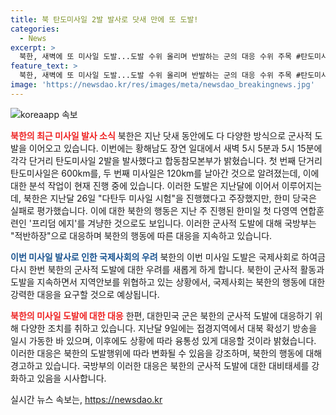 ```yaml
---
title: 북 탄도미사일 2발 발사로 닷새 만에 또 도발!
categories:
  - News
excerpt: >
  북한, 새벽에 또 미사일 도발...도발 수위 올리며 반발하는 군의 대응 수위 주목 #탄도미사일 #다탄두
feature_text: >
  북한, 새벽에 또 미사일 도발...도발 수위 올리며 반발하는 군의 대응 수위 주목 #탄도미사일 #다탄두
image: 'https://newsdao.kr/res/images/meta/newsdao_breakingnews.jpg'
---
```


<p><img src="https://newsdao.kr/res/images/meta/newsdao_breakingnews.jpg" alt="koreaapp 속보" /></p>

<p><b><span style="color: #ee2323;">북한의 최근 미사일 발사 소식</span></b>
북한은 지난 닷새 동안에도 다 다양한 방식으로 군사적 도발을 이어오고 있습니다. 이번에는 황해남도 장연 일대에서 새벽 5시 5분과 5시 15분에 각각 단거리 탄도미사일 2발을 발사했다고 합동참모본부가 밝혔습니다. 첫 번째 단거리 탄도미사일은 600km를, 두 번째 미사일은 120km를 날아간 것으로 알려졌는데, 이에 대한 분석 작업이 현재 진행 중에 있습니다. 이러한 도발은 지난달에 이어서 이루어지는데, 북한은 지난달 26일 "다탄두 미사일 시험"을 진행했다고 주장했지만, 한미 당국은 실패로 평가했습니다. 이에 대한 북한의 행동은 지난 주 진행된 한미일 첫 다영역 연합훈련인 '프리덤 에지'를 겨냥한 것으로도 보입니다. 이러한 군사적 도발에 대해 국방부는 "적반하장"으로 대응하며 북한의 행동에 따른 대응을 지속하고 있습니다.</p>

<p><b><span style="color: #1a5490;">이번 미사일 발사로 인한 국제사회의 우려</span></b>
북한의 이번 미사일 도발은 국제사회로 하여금 다시 한번 북한의 군사적 도발에 대한 우려를 새롭게 하게 합니다. 북한이 군사적 활동과 도발을 지속하면서 지역안보를 위협하고 있는 상황에서, 국제사회는 북한의 행동에 대한 강력한 대응을 요구할 것으로 예상됩니다.</p>

<p><b><span style="color: #ee2323;">북한의 미사일 도발에 대한 대응</span></b>
한편, 대한민국 군은 북한의 군사적 도발에 대응하기 위해 다양한 조치를 취하고 있습니다. 지난달 9일에는 접경지역에서 대북 확성기 방송을 일시 가동한 바 있으며, 이후에도 상황에 따라 융통성 있게 대응할 것이라 밝혔습니다. 이러한 대응은 북한의 도발행위에 따라 변화될 수 있음을 강조하며, 북한의 행동에 대해 경고하고 있습니다. 국방부의 이러한 대응은 북한의 군사적 도발에 대한 대비태세를 강화하고 있음을 시사합니다.</p>
실시간 뉴스 속보는, <a href="https://newsdao.kr" rel="dofollow">https://newsdao.kr</a>


